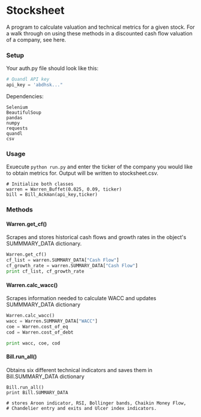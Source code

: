 # Stocksheet
A program to calculate valuation and technical metrics for a given stock. For a walk through on using these methods in a discounted cash flow valuation of a company, see here. 

### Setup
Your auth.py file should look like this:
```python
# Quandl API key
api_key = 'abdhsk..."
```
Dependencies:
```
Selenium
BeautifulSoup
pandas
numpy
requests
quandl
csv
```
### Usage
Exuecute ```python run.py``` and enter the ticker of the company you would like to obtain metrics for. Output will be written to stocksheet.csv.
```
# Initialize both classes
warren = Warren_Buffet(0.025, 0.09, ticker)
bill = Bill_Ackman(api_key,ticker)
```

### Methods

#### Warren.get_cf()
Scrapes and stores historical cash flows and growth rates in the object's SUMMMARY_DATA dictionary.
```python
Warren.get_cf()
cf_list = warren.SUMMARY_DATA["Cash Flow"]
cf_growth_rate = warren.SUMMARY_DATA["Cash Flow"]
print cf_list, cf_growth_rate
```

#### Warren.calc_wacc()
Scrapes information needed to calculate WACC and updates SUMMMARY_DATA dictionary
```python
Warren.calc_wacc()
wacc = Warren.SUMMARY_DATA["WACC"]
coe = Warren.cost_of_eq
cod = Warren.cost_of_debt

print wacc, coe, cod
```

#### Bill.run_all()
Obtains six different technical indicators and saves them in Bill.SUMMARY_DATA dictionary
```
Bill.run_all()
print Bill.SUMMARY_DATA

# stores Aroon indicator, RSI, Bollinger bands, Chaikin Money Flow,
# Chandelier entry and exits and Ulcer index indicators.
```






